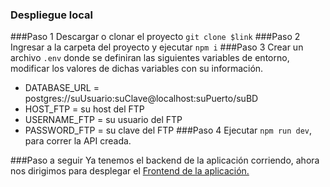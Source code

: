 ### Despliegue local
###Paso 1
Descargar o clonar el proyecto `git clone $link`
###Paso 2
Ingresar a la carpeta del proyecto y ejecutar `npm i`
###Paso 3
Crear un archivo `.env` donde se definiran las siguientes variables de entorno, modificar los valores de dichas variables con su información.
- DATABASE_URL = postgres://suUsuario:suClave@localhost:suPuerto/suBD
- HOST_FTP = su host del FTP
- USERNAME_FTP =  su usuario del FTP
- PASSWORD_FTP =  su clave del FTP
###Paso 4
Ejecutar `npm run dev`, para correr la API creada.

###Paso a seguir
Ya tenemos el backend de la aplicación corriendo, ahora nos dirigimos para desplegar el [Frontend de la aplicación. ](http://localhost/ "link title") 